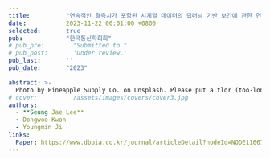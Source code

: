 ```yaml
---
title:          "연속적인 결측치가 포함된 시계열 데이터의 딥러닝 기반 보간에 관한 연구"
date:           2023-11-22 00:01:00 +0800
selected:       true
pub:            "한국통신학회회"
# pub_pre:        "Submitted to "
# pub_post:       'Under review.'
pub_last:       ''
pub_date:       "2023"

abstract: >-
  Photo by Pineapple Supply Co. on Unsplash. Please put a tldr (too-long-didnt-read, 1~2 sentences) of your publication here. It is not recommended to put the actual abstract here because it is usually too long to fit in. $\LaTeX$ is supported. $a=b+c$.
# cover:          /assets/images/covers/cover3.jpg
authors:
  - **Seung Jae Lee**
  - Dongwoo Kwon
  - Youngmin Ji
links:
  Paper: https://www.dbpia.co.kr/journal/articleDetail?nodeId=NODE11667507
---
```

